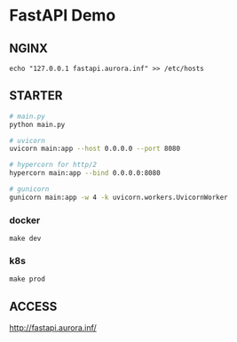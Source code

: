 # FastAPI Demo

## NGINX

```shell
echo "127.0.0.1 fastapi.aurora.inf" >> /etc/hosts
```

## STARTER

```bash
# main.py
python main.py

# uvicorn
uvicorn main:app --host 0.0.0.0 --port 8080

# hypercorn for http/2
hypercorn main:app --bind 0.0.0.0:8080

# gunicorn
gunicorn main:app -w 4 -k uvicorn.workers.UvicornWorker
```

### docker

```shell
make dev
```

### k8s

```shell
make prod
```

## ACCESS

http://fastapi.aurora.inf/
